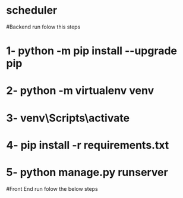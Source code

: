 # scheduler
#Backend run folow this steps 
# 1- python -m pip install --upgrade pip 
# 2- python -m virtualenv venv
# 3- venv\Scripts\activate
# 4-  pip install -r requirements.txt
# 5- python manage.py runserver

#Front End run folow the below steps
